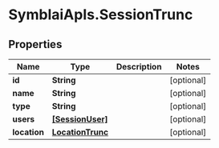 # SymblaiApIs.SessionTrunc

## Properties
Name | Type | Description | Notes
------------ | ------------- | ------------- | -------------
**id** | **String** |  | [optional] 
**name** | **String** |  | [optional] 
**type** | **String** |  | [optional] 
**users** | [**[SessionUser]**](SessionUser.md) |  | [optional] 
**location** | [**LocationTrunc**](LocationTrunc.md) |  | [optional] 


